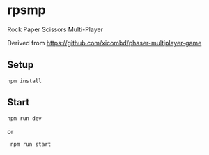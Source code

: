 # rpsmp
Rock Paper Scissors Multi-Player

Derived from https://github.com/xicombd/phaser-multiplayer-game
 
## Setup

```npm install```

## Start

```npm run dev```

or

``` npm run start```



